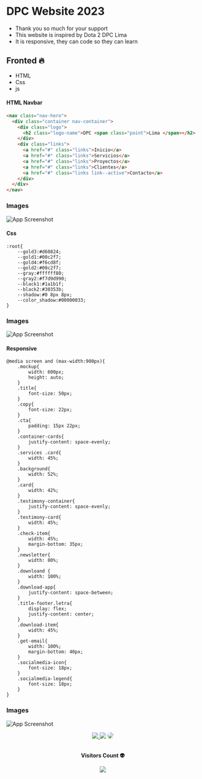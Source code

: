 # DPC Website 2023

- Thank you so much for your support
- This website is inspired by Dota 2 DPC Lima
- It is responsive, they can code so they can learn

## Fronted 🔥

- HTML
- Css
- js

#### HTML Navbar

```html
<nav class="nav-hero">
  <div class="container nav-container">
    <div class="logo">
      <h2 class="logo-name">DPC <span class="point">Lima </span></h2>
    </div>
    <div class="links">
      <a href="#" class="links">Inicio</a>
      <a href="#" class="links">Servicios</a>
      <a href="#" class="links">Proyectos</a>
      <a href="#" class="links">Clientes</a>
      <a href="#" class="links link--active">Contacto</a>
    </div>
  </div>
</nav>
```

### Images

![App Screenshot](https://via.placeholder.com/468x300?text=App+Screenshot+Here)

#### Css

```
:root{
    --gold3:#d60824;
    --gold1:#00c2f7;
    --gold4:#f6cd8f;
    --gold2:#00c2f7;
    --gray:#ffffff80;
    --gray2:#f7d9d990;
    --black1:#1a1b1f;
    --black2:#30353b;
    --shadow:#0 8px 8px;
    --color_shadow:#00000033;
}
```

### Images

![App Screenshot](https://via.placeholder.com/468x300?text=App+Screenshot+Here)

#### Responsive

```
@media screen and (max-width:900px){
    .mockup{
        width: 600px;
        height: auto;
    }
    .title{
        font-size: 50px;
    }
    .copy{
        font-size: 22px;
    }
    .cta{
        padding: 15px 22px;
    }
    .container-cards{
        justify-content: space-evenly;
    }
    .services .card{
        width: 45%;
    }
    .background{
        width: 52%;
    }
    .card{
        width: 42%;
    }
    .testimony-container{
        justify-content: space-evenly;
    }
    .testimony-card{
        width: 45%;
    }
    .check-item{
        width: 45%;
        margin-bottom: 35px;
    }
    .newsletter{
        width: 80%;
    }
    .downloand {
        width: 100%;
    }
    .download-app{
        justify-content: space-between;
    }
    .title-footer.letra{
        display: flex;
        justify-content: center;
    }
    .download-item{
        width: 45%;
    }
    .get-email{
        width: 100%;
        margin-bottom: 40px;
    }
    .socialmedia-icon{
        font-size: 18px;
    }
    .socialmedia-legend{
        font-size: 18px;
    }
}

```

### Images

![App Screenshot](https://via.placeholder.com/468x300?text=App+Screenshot+Here)

<div align="center"> 
<a href="https://www.instagram.com/bastndev/" target="_blank"><img src="https://img.shields.io/badge/-Instagram-%23E4405F?style=for-the-badge&logo=instagram&logoColor=white"</a>
<a href="https://www.tiktok.com/@bastndev" target="_blank"><img src="https://img.shields.io/badge/TikTok-000?style=for-the-badge&logo=tiktok&logoColor=white" target="_blank"></a>
<a href="https://twitter.com/bastndev" target="_blank"><img src="https://img.shields.io/badge/-Twitter-%230077B2?style=for-the-badge&logo=twitter&logoColor=white" style="border-radius: 30px" target="_blank"></a> 
 </div>
  
  
<div align="center">
<br><p align="centre"><b>Visitors Count 👽 </b></p>  
<p align="center"><img align="center" src="https://profile-counter.glitch.me/{bastndev}/count.svg" /></p> 
<br>
</div>
